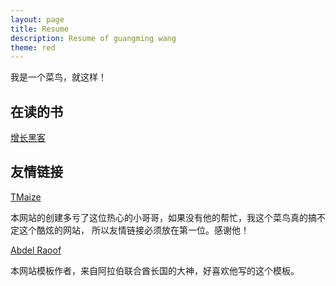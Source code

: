 ```yaml
---
layout: page
title: Resume
description: Resume of guangming wang
theme: red
---
```

我是一个菜鸟，就这样！



## 在读的书
[增长黑客](https://github.com/no1guangming/no1guangming.github.io/blob/master/%E5%A2%9E%E9%95%BF%E9%BB%91%E5%AE%A2.pdf)
     
      








## 友情链接

[TMaize](http://blog.tmaize.net/)

本网站的创建多亏了这位热心的小哥哥，如果没有他的帮忙，我这个菜鸟真的搞不定这个酷炫的网站，
所以友情链接必须放在第一位。感谢他！


[Abdel Raoof](http://abdelraoof.com/)

本网站模板作者，来自阿拉伯联合酋长国的大神，好喜欢他写的这个模板。

